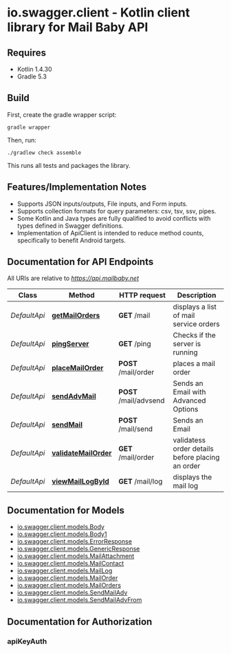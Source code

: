 # io.swagger.client - Kotlin client library for Mail Baby API

## Requires

* Kotlin 1.4.30
* Gradle 5.3

## Build

First, create the gradle wrapper script:

```
gradle wrapper
```

Then, run:

```
./gradlew check assemble
```

This runs all tests and packages the library.

## Features/Implementation Notes

* Supports JSON inputs/outputs, File inputs, and Form inputs.
* Supports collection formats for query parameters: csv, tsv, ssv, pipes.
* Some Kotlin and Java types are fully qualified to avoid conflicts with types defined in Swagger definitions.
* Implementation of ApiClient is intended to reduce method counts, specifically to benefit Android targets.

<a name="documentation-for-api-endpoints"></a>
## Documentation for API Endpoints

All URIs are relative to *https://api.mailbaby.net*

Class | Method | HTTP request | Description
------------ | ------------- | ------------- | -------------
*DefaultApi* | [**getMailOrders**](docs/DefaultApi.md#getmailorders) | **GET** /mail | displays a list of mail service orders
*DefaultApi* | [**pingServer**](docs/DefaultApi.md#pingserver) | **GET** /ping | Checks if the server is running
*DefaultApi* | [**placeMailOrder**](docs/DefaultApi.md#placemailorder) | **POST** /mail/order | places a mail order
*DefaultApi* | [**sendAdvMail**](docs/DefaultApi.md#sendadvmail) | **POST** /mail/advsend | Sends an Email with Advanced Options
*DefaultApi* | [**sendMail**](docs/DefaultApi.md#sendmail) | **POST** /mail/send | Sends an Email
*DefaultApi* | [**validateMailOrder**](docs/DefaultApi.md#validatemailorder) | **GET** /mail/order | validatess order details before placing an order
*DefaultApi* | [**viewMailLogById**](docs/DefaultApi.md#viewmaillogbyid) | **GET** /mail/log | displays the mail log

<a name="documentation-for-models"></a>
## Documentation for Models

 - [io.swagger.client.models.Body](docs/Body.md)
 - [io.swagger.client.models.Body1](docs/Body1.md)
 - [io.swagger.client.models.ErrorResponse](docs/ErrorResponse.md)
 - [io.swagger.client.models.GenericResponse](docs/GenericResponse.md)
 - [io.swagger.client.models.MailAttachment](docs/MailAttachment.md)
 - [io.swagger.client.models.MailContact](docs/MailContact.md)
 - [io.swagger.client.models.MailLog](docs/MailLog.md)
 - [io.swagger.client.models.MailOrder](docs/MailOrder.md)
 - [io.swagger.client.models.MailOrders](docs/MailOrders.md)
 - [io.swagger.client.models.SendMailAdv](docs/SendMailAdv.md)
 - [io.swagger.client.models.SendMailAdvFrom](docs/SendMailAdvFrom.md)

<a name="documentation-for-authorization"></a>
## Documentation for Authorization

<a name="apiKeyAuth"></a>
### apiKeyAuth


